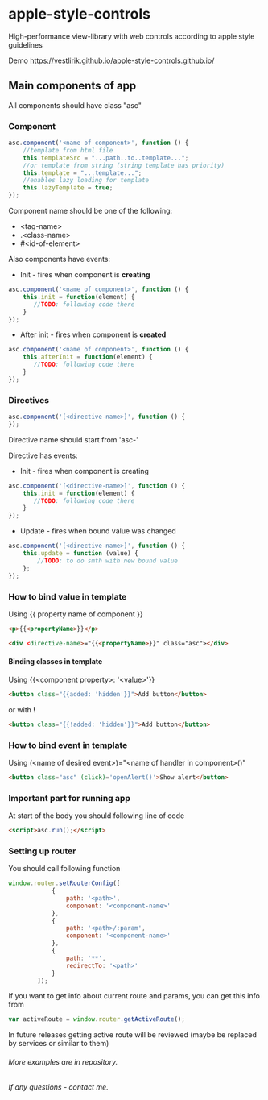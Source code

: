 # apple-style-controls
High-performance view-library with web controls according to apple style guidelines

Demo
https://vestlirik.github.io/apple-style-controls.github.io/

## Main components of app
All components should have class "asc"
### Component

```javascript
asc.component('<name of component>', function () {
    //template from html file
    this.templateSrc = "...path..to..template...";
    //or template from string (string template has priority)
    this.template = "...template...";
    //enables lazy loading for template
    this.lazyTemplate = true;
});
```
Component name should be one of the following:
* \<tag-name>
* .\<class-name>
* \#\<id-of-element>


Also components have events:
* Init - fires when component is **creating**
```javascript
asc.component('<name of component>', function () {
    this.init = function(element) {
       //TODO: following code there 
    }
});
```
* After init - fires when component is **created**
```javascript
asc.component('<name of component>', function () {
    this.afterInit = function(element) {
       //TODO: following code there 
    }
});
```

### Directives
```javascript
asc.component('[<directive-name>]', function () {
});
```
Directive name should start from 'asc-'

Directive has events:
* Init - fires when component is creating
```javascript
asc.component('[<directive-name>]', function () {
    this.init = function(element) {
       //TODO: following code there 
    }
});
```
* Update - fires when bound value was changed
```javascript
asc.component('[<directive-name>]', function () {
    this.update = function (value) {
        //TODO: to do smth with new bound value
    };
});
```

### How to bind value in template
Using {{ property name of component }}
```html
<p>{{<propertyName>}}</p>
```
```html
<div <directive-name>="{{<propertyName>}}" class="asc"></div>
```

#### Binding classes in template
Using {{\<component property>: '\<value>'}}
```html
<button class="{{added: 'hidden'}}">Add button</button>
```
or with **!**
```html
<button class="{{!added: 'hidden'}}">Add button</button>
```

### How to bind event in template
Using (\<name of desired event>)="\<name of handler in component>()"
```html
<button class="asc" (click)='openAlert()'>Show alert</button>
```

### Important part for running app
At start of the body you should following line of code
```html
<script>asc.run();</script>
```
### Setting up router
You should call following function
```javascript
window.router.setRouterConfig([
            {
                path: '<path>',
                component: '<component-name>'
            },
            {
                path: '<path>/:param',
                component: '<component-name>'
            },
            {
                path: '**',
                redirectTo: '<path>'
            }
        ]);
```
If you want to get info about current route and params, you can get this info from
```javascript
var activeRoute = window.router.getActiveRoute();
```
In future releases getting active route will be reviewed (maybe be replaced by services or similar to them)

###### More examples are in repository.
###### If any questions - contact me.
